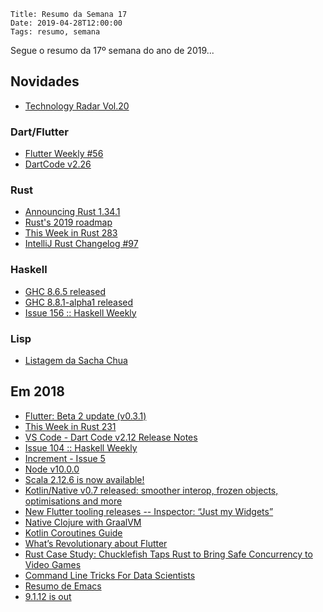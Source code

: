     Title: Resumo da Semana 17
    Date: 2019-04-28T12:00:00
    Tags: resumo, semana

Segue o resumo da 17º semana do ano de 2019...

<!-- more -->

## Novidades

* [Technology Radar Vol.20](https://www.thoughtworks.com/radar "Post sobre Technology Radar Vol.20")

### Dart/Flutter

* [Flutter Weekly #56](https://us17.campaign-archive.com/?u=c8d8d18b6e2c6316ddc1d48a0&id=ee7724803b "Post sobre Flutter Weekly #56")
* [DartCode v2.26](https://dartcode.org/releases/v2-26 "Post sobre DartCode v2.26")

### Rust

* [Announcing Rust 1.34.1](https://blog.rust-lang.org/2019/04/25/Rust-1.34.1.html "Post sobre Announcing Rust 1.34.1")
* [Rust's 2019 roadmap](https://blog.rust-lang.org/2019/04/23/roadmap.html "Post sobre Rust's 2019 roadmap")
* [This Week in Rust 283](https://this-week-in-rust.org/blog/2019/04/23/this-week-in-rust-283 "Post sobre This Week in Rust 283")
* [IntelliJ Rust Changelog #97](https://intellij-rust.github.io/2019/04/24/changelog-97.html "Post sobre IntelliJ Rust Changelog #97")

### Haskell

* [GHC 8.6.5 released](https://www.haskell.org/ghc/blog/20190423-ghc-8.6.5-released.html "Post sobre GHC 8.6.5 released")
* [GHC 8.8.1-alpha1 released](https://www.haskell.org/ghc/blog/20190425-ghc-8.8.1-alpha1-released.html "Post sobre GHC 8.8.1-alpha1 released")
* [Issue 156 :: Haskell Weekly](https://haskellweekly.news/issues/156.html "Post sobre Issue 156 :: Haskell Weekly")

### Lisp

* [Listagem da Sacha Chua](http://sachachua.com/blog/category/emacs-news "Post sobre Listagem da Sacha Chua")

## Em 2018 

* [Flutter: Beta 2 update (v0.3.1)](https://groups.google.com/forum/?hl=pt-BR#!topic/flutter-dev/dZTYxYBFHdM "Post sobre Flutter: Beta 2 update (v0.3.1)")
* [This Week in Rust 231](https://this-week-in-rust.org/blog/2018/04/24/this-week-in-rust-231 "Post sobre This Week in Rust 231")
* [VS Code - Dart Code v2.12 Release Notes](https://groups.google.com/forum/#!topic/flutter-dev/bFcjcYfBwEY "Post sobre VS Code - Dart Code v2.12 Release Notes")
* [Issue 104 :: Haskell Weekly](https://haskellweekly.news/issues/104.html "Post sobre Issue 104 :: Haskell Weekly")
* [Increment - Issue 5](https://increment.com/programming-languages "Post sobre Increment - Issue 5")
* [Node v10.0.0](https://nodejs.org/en/blog/release/v10.0.0 "Post sobre Node v10.0.0")
* [Scala 2.12.6 is now available!](https://www.scala-lang.org/news/2.12.6 "Post sobre Scala 2.12.6 is now available!")
* [Kotlin/Native v0.7 released: smoother interop, frozen objects, optimisations and more](https://blog.jetbrains.com/kotlin/2018/04/kotlinnative-v0-7-released-smoother-interop-frozen-objects-optimisations-and-more "Post sobre Kotlin/Native")
* [New Flutter tooling releases -- Inspector: “Just my Widgets”](https://groups.google.com/forum/#!topic/flutter-dev/N6nOno1m3Mk "Artigo sobre New Flutter tooling releases -- Inspector: “Just my Widgets”")
* [Native Clojure with GraalVM](https://www.innoq.com/en/blog/native-clojure-and-graalvm "Artigo sobre Native Clojure with GraalVM")
* [Kotlin Coroutines Guide](https://kotlinexpertise.com/kotlin-coroutines-guide "Artigo sobre Kotlin Coroutines Guide")
* [What’s Revolutionary about Flutter](https://hackernoon.com/whats-revolutionary-about-flutter-946915b09514 "Artigo sobre What’s Revolutionary about Flutter")
* [Rust Case Study: Chucklefish Taps Rust to Bring Safe Concurrency to Video Games](https://www.rust-lang.org/pdfs/Rust-Chucklefish-Whitepaper.pdf "Artigo sobre Rust Case Study: Chucklefish Taps Rust to Bring Safe Concurrency to Video Games")
* [Command Line Tricks For Data Scientists](http://kadekillary.work/post/cli-4-ds "Artigo sobre Command Line Tricks For Data Scientists")
* [Resumo de Emacs](http://sachachua.com/blog/category/emacs-news "Post sobre o resumo do Emacs")
* [9.1.12 is out](https://orgmode.org/Changes.html "Post sobre 9.1.12")
